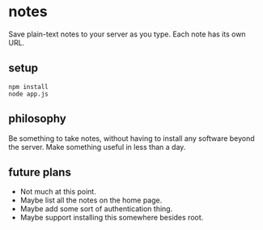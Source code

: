 notes
=====
Save plain-text notes to your server as you type. 
Each note has its own URL.


setup
-----
	npm install
	node app.js

philosophy
----------
Be something to take notes, without having to install
any software beyond the server. Make something useful
in less than a day.

future plans
------------
* Not much at this point. 
* Maybe list all the notes on the home page.
* Maybe add some sort of authentication thing.
* Maybe support installing this somewhere besides root.

